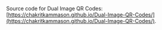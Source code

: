 Source code for Dual Image QR Codes: [https://chakritkammason.github.io/Dual-Image-QR-Codes/](https://chakritkammason.github.io/Dual-Image-QR-Codes/).
